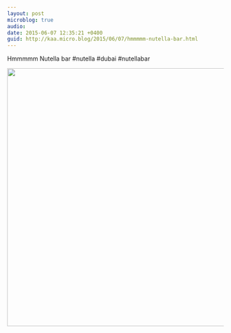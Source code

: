 ```yaml
---
layout: post
microblog: true
audio: 
date: 2015-06-07 12:35:21 +0400
guid: http://kaa.micro.blog/2015/06/07/hmmmmm-nutella-bar.html
---
```

Hmmmmm Nutella bar #nutella #dubai #nutellabar

<img src="https://www.kaa.bz/uploads/2018/eb1db32cb1.jpg" width="600" height="600" />
